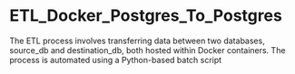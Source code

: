 # ETL_Docker_Postgres_To_Postgres
The ETL process involves transferring data between two databases, source_db and destination_db, both hosted within Docker containers. The process is automated using a Python-based batch script
